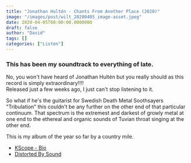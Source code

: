 ```yaml
---
title: "Jonathan Hultén - Chants From Another Place (2020)"
image: "/images/post/wilt_20200405_image-asset.jpeg"
date: 2020-04-05T00:00:00.0000000
draft: false
author: "David"
tags: []
categories: ["Listen"]
---
```

### This has been my soundtrack to everything of late.    
  
No, you won't have heard of Jonathan Hultén but you really should as this record is simply extraordinary!!!!  
Released just a few weeks ago, I just can't stop listening to it.   
  
So what if he's the guitarist for Swedish Death Metal Soothsayers "Tribulation" this couldn't be any further on the other end of that particular continuum. That spectrum is the extremest and darkest of growly metal at one end to the ethereal and organic sounds of Tuvian throat singing at the other end.   
  
This is my album of the year so far by a country mile.   

-  [KScope - Bio](https://kscopemusic.com/artists/jonathanhulten/)
-  [Distorted By Sound](https://distortedsoundmag.com/album-review-chants-from-another-place-jonathan-hulten/)